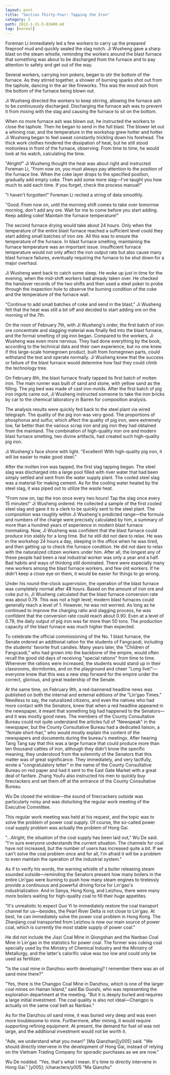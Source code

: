 ```yaml
---
layout: post
title: "Section Thirty-Four: Tapping the Iron"
category: 5
path: 2012-1-31-5-03400.md
tag: [normal]
---
```


Foreman Li immediately led a few workers to carry up the prepared fireproof mud and quickly sealed the slag notch. Ji Wusheng gave a sharp blast on the steam whistle, reminding the workers around the blast furnace that something was about to be discharged from the furnace and to pay attention to safety and get out of the way.

Several workers, carrying iron pokers, began to stir the bottom of the furnace. As they stirred together, a shower of burning sparks shot out from the taphole, dancing in the air like fireworks. This was the wood ash from the bottom of the furnace being blown out.

Ji Wusheng directed the workers to keep stirring, allowing the furnace ash to be continuously discharged. Discharging the furnace ash was to prevent it from mixing with the slag and causing the furnace to sit on the bottom.

When no more furnace ash was blown out, he instructed the workers to close the taphole. Then he began to send in the full blast. The blower let out a whining roar, and the temperature in the workshop grew hotter and hotter. Ji Wusheng began to feel sweat constantly trickling down his forehead. The thick work clothes hindered the dissipation of heat, but he still stood motionless in front of the furnace, observing. From time to time, he would look at his watch, calculating the time.

"Alright!" Ji Wusheng thought the heat was about right and instructed Foreman Li, "From now on, you must always pay attention to the position of the furnace line. When the coke layer drops to the specified position, gradually add empty coke. Then add some more slag—I've taught you how much to add each time. If you forget, check the process manual!"

"I haven't forgotten!" Foreman Li recited a string of data smoothly.

"Good. From now on, until the morning shift comes to take over tomorrow morning, don't add any ore. Wait for me to come before you start adding. Keep adding coke! Maintain the furnace temperature!"

The second furnace drying would take about 24 hours. Only when the temperature of the entire blast furnace reached a sufficient level could they start adding small batches of iron ore. All this was to ensure the temperature of the furnace. In blast furnace smelting, maintaining the furnace temperature was an important issue. Insufficient furnace temperature would not only affect the iron output rate but also cause many blast furnace failures, eventually requiring the furnace to be shut down for a major overhaul.

Ji Wusheng went back to catch some sleep. He woke up just in time for the evening, when the mid-shift workers had already taken over. He checked the handover records of the two shifts and then used a steel poker to probe through the inspection hole to observe the burning condition of the coke and the temperature of the furnace wall.

"Continue to add small batches of coke and send in the blast," Ji Wusheng felt that the heat was still a bit off and decided to start adding ore on the morning of the 7th.

On the noon of February 7th, with Ji Wusheng's order, the first batch of iron ore concentrate and slagging material was finally fed into the blast furnace, and the formal smelting of pig iron began. Compared to the workers, Ji Wusheng was even more nervous. They had done everything by the book, according to the technical data and their own experience, but no one knew if this large-scale homegrown product, built from homegrown parts, could withstand the test and operate normally. Ji Wusheng knew that the success or failure of the blast furnace would determine how fast they could climb the technology tree.

On February 8th, the blast furnace finally tapped its first batch of molten iron. The main runner was built of sand and stone, with yellow sand as the filling. The pig bed was made of cast iron molds. After the first batch of pig iron ingots came out, Ji Wusheng instructed someone to take the iron bricks by car to the chemical laboratory in Bairen for composition analysis.

The analysis results were quickly fed back to the steel plant via wired telegraph. The quality of the pig iron was very good. The proportions of phosphorus and sulfur, which affect the quality of pig iron, were extremely low, far better than the various scrap iron and pig iron they had obtained from the mainland. The combination of high-quality iron ore and modern blast furnace smelting, two divine artifacts, had created such high-quality pig iron.

Ji Wusheng's face shone with light. "Excellent! With high-quality pig iron, it will be easier to make good steel."

After the molten iron was tapped, the first slag tapping began. The steel slag was discharged into a large pool filled with river water that had been simply settled and sent from the water supply plant. The cooled steel slag was a material for making cement. As for the cooling water heated by the steel slag, it was piped out to utilize the waste heat.

"From now on, tap the iron once every two hours! Tap the slag once every 15 minutes!" Ji Wusheng ordered. He collected a sample of the first cooled steel slag and gave it to a clerk to be quickly sent to the steel plant. The composition was roughly within Ji Wusheng's predicted range—the formula and numbers of the charge were precisely calculated by him, a summary of more than a hundred years of experience in modern blast furnace ironmaking. Now, Ji Wusheng was confident that the blast furnace could produce iron stably for a long time. But he still did not dare to relax. He was in the workshop 24 hours a day, sleeping in the office when he was tired, and then getting up to check the furnace condition. He did not dare to relax with the naturalized citizen workers under him. After all, the longest any of these people had been a real industrial worker was only a year and a half. Bad habits and ways of thinking still dominated. There were especially many new workers among the blast furnace workers, and few old workers. If he didn't keep a close eye on them, it would be easier for things to go wrong.

Under his round-the-clock supervision, the operation of the blast furnace was completely normal after 48 hours. Based on the amount of iron ore and coke put in, Ji Wusheng calculated that the blast furnace conversion rate was about 0.79. This was not a high level; modern blast furnaces could generally reach a level of 1. However, he was not worried. As long as he continued to improve the charging ratio and slagging process, he was confident that the conversion rate could reach about 0.90. Even at a level of 0.79, the daily output of pig iron was far more than 50 tons. The production capacity of the blast furnace was much higher than expected.

To celebrate the official commissioning of the No. 1 blast furnace, the Senate ordered an additional ration for the students of Fangcaodi, including the students' favorite fruit candies. Many years later, the "Children of Fangcaodi," who had grown into the backbone of the empire, would often recall the good old days of receiving "special rations" from time to time. Whenever the rations were increased, the students would stand up in their classrooms, dormitories, and on the playground and cheer "Long live!"—everyone knew that this was a new step forward for the empire under the correct, glorious, and great leadership of the Senate.

At the same time, on February 9th, a red-bannered headline news was published on both the internal and external editions of the "Lin'gao Times." Needless to say, the naturalized citizens, and even the natives who had more contact with the Senators, knew that when a red headline appeared in the newspaper, it meant that something big had happened to the Senators—and it was mostly good news. The members of the County Consultative Bureau could not quite understand the articles full of "Newspeak" in the newspaper, but the County Consultative Bureau had a dedicated liaison, a "female short-hair," who would mostly explain the content of the newspapers and documents during the bureau's meetings. After hearing Tang Tang say that this was a large furnace that could produce more than ten thousand catties of iron, although they didn't know the specific meaning, they understood from the solemnity of the Senators that this matter was of great significance. They immediately, and very tactfully, wrote a "congratulatory letter" in the name of the County Consultative Bureau on red paper and had it sent to the East Gate Market with a great deal of fanfare. Zhang Youfu also instructed his men to quickly buy firecrackers and set them off at the entrance of the County Consultative Bureau.

Wu De closed the window—the sound of firecrackers outside was particularly noisy and was disturbing the regular work meeting of the Executive Committee.

This regular work meeting was held at his request, and the topic was to solve the problem of power coal supply. Of course, the so-called power coal supply problem was actually the problem of Hong Gai.

"...Alright, the situation of the coal supply has been laid out," Wu De said. "I'm sure everyone understands the current situation. The channels for coal have not increased, but the number of users has increased quite a bit. If we can't solve the coal problem once and for all, I'm afraid it will be a problem to even maintain the operation of the industrial system."

As if to verify his words, the warning whistle of a boiler releasing steam sounded outside—reminding the Senators present how many boilers in the entire Lin'gao were burning to push how many steam engines to tirelessly provide a continuous and powerful driving force for Lin'gao's industrialization. And in Sanya, Hong Kong, and Leizhou, there were many more boilers waiting for high-quality coal to fill their huge appetites.

"It's unrealistic to expect Guo Yi to immediately restore the coal transport channel for us—besides, the Pearl River Delta is not close to Lin'gao. At best, he can immediately solve the power coal problem in Hong Kong. The Zhanjiang coal transported from Leizhou is now our main source of power coal, which is currently the most stable supply of power coal."

He did not include the Jiazi Coal Mine in Qiongshan and the Nanbao Coal Mine in Lin'gao in the statistics for power coal. The former was coking coal specially used by the Ministry of Chemical Industry and the Ministry of Metallurgy, and the latter's calorific value was too low and could only be used as fertilizer.

"Is the coal mine in Danzhou worth developing? I remember there was an oil sand mine there?"

"Yes, there is the Changpo Coal Mine in Danzhou, which is one of the larger coal mines on Hainan Island," said Bai Guoshi, who was representing the exploration department at the meeting. "But it is deeply buried and requires a large initial investment. The coal quality is also not ideal—Changpo is actually on the same coal belt as Nanbao."

As for the Danzhou oil sand mine, it was buried very deep and was even more troublesome to mine. Furthermore, after mining, it would require supporting refining equipment. At present, the demand for fuel oil was not large, and the additional investment would not be worth it.

"Ade, we understand what you mean!" [Ma Qianzhan][y005] said. "We should directly intervene in the development of Hong Gai, instead of relying on the Vietnam Trading Company for sporadic purchases as we are now."

Wu De nodded. "Yes, that's what I mean. It's time to directly intervene in Hong Gai."
[y005]: /characters/y005 "Ma Qianzhu"